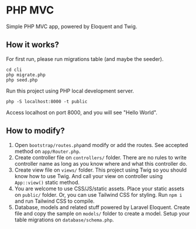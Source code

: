 # PHP MVC

Simple PHP MVC app, powered by Eloquent and Twig.

## How it works?

For first run, please run migrations table (and maybe the seeder).

```
cd cli
php migrate.php
php seed.php
```

Run this project using PHP local development server.

```
php -S localhost:8000 -t public
```

Access localhost on port 8000, and you will see "Hello World".

## How to modify?

1. Open `bootstrap/routes.php`and modify or add the routes.
   See accepted method on `app/Router.php`.
2. Create controller file on `controllers/` folder.
   There are no rules to write controller name as long as you know where and what this controller do.
3. Create view file on `views/` folder. This project using Twig so you should know how to use Twig.
   And call your view on controller using `App::view()` static method.
4. You are welcome to use CSS/JS/static assets. Place your static assets on `public/` folder.
   Or, you can use Tailwind CSS for styling. Run `npm i` and run Tailwind CSS to compile.
5. Database, models and related stuff powered by Laravel Eloquent.
   Create file and copy the sample on `models/` folder to create a model.
   Setup your table migrations on `database/schema.php`.
